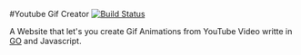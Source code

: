 #Youtube Gif Creator [![Build Status](https://travis-ci.org/Beldur/ytdl.png?branch=master)](https://travis-ci.org/Beldur/ytdl)

A Website that let's you create Gif Animations from YouTube Video writte in [GO](http://www.golang.org) and Javascript.
